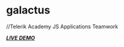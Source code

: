 # galactus
//Telerik Academy JS Applications Teamwork

[***LIVE DEMO***](https://raw.githack.com/Team-Galactus/galactus/master/index.html)
